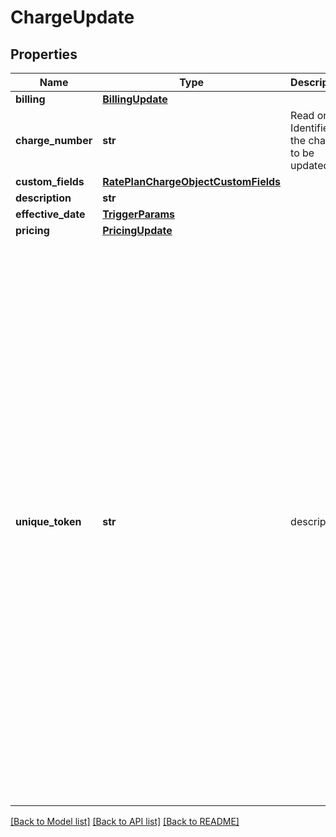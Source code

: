 # ChargeUpdate

## Properties
Name | Type | Description | Notes
------------ | ------------- | ------------- | -------------
**billing** | [**BillingUpdate**](BillingUpdate.md) |  | [optional] 
**charge_number** | **str** | Read only. Identifies the charge to be updated.  | [optional] 
**custom_fields** | [**RatePlanChargeObjectCustomFields**](RatePlanChargeObjectCustomFields.md) |  | [optional] 
**description** | **str** |  | [optional] 
**effective_date** | [**TriggerParams**](TriggerParams.md) |  | [optional] 
**pricing** | [**PricingUpdate**](PricingUpdate.md) |  | [optional] 
**unique_token** | **str** | description: |   A unique string to represent the rate plan charge in the order. The unique token is used to perform multiple actions against a newly added rate plan. For example, if you want to add and update a product in the same order, you would assign a unique token to the product rate plan when added and use that token in future order actions.  | [optional] 

[[Back to Model list]](../README.md#documentation-for-models) [[Back to API list]](../README.md#documentation-for-api-endpoints) [[Back to README]](../README.md)


